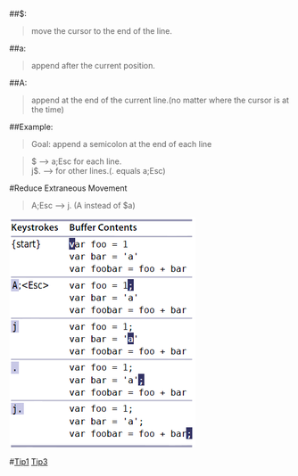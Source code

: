 ##$:  
>move the cursor to the end of the line.  
  
##a:  
>append after the current position.  
  
##A:  
>append at the end of the current line.(no matter where the cursor is at the time)
   
##Example:  
>Goal: append a semicolon at the end of each line  
  
>$ --> a;Esc for each line.   
>j$. --> for other lines.(. equals a;Esc)  
  
#Reduce Extraneous Movement  
>A;Esc --> j. (A instead of $a)      

![tip2](images/tip2.png)  
	   
#[Tip1](tip1.md) [Tip3](tip3.md)
